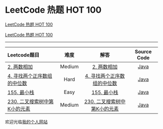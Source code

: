 # LeetCode 热题 HOT 100

[LeetCode 热题 HOT 100](https://leetcode-cn.com/problem-list/ex0k24j/)

[LeetCode 热题 HOT 100](http://www.longluo.me/blog/2021/08/15/Leetcode-Tencent-Interview-Problems/)

-------------------

|   Leetcode题目   |     难度     |          解答          |   Source Code   |
|    :-----        |    :----:    |         :----:         |      :----:     |
| [2. 两数相加](https://leetcode-cn.com/problems/add-two-numbers/) | Medium | [2. 两数相加](http://www.longluo.me/blog/2019/03/25/Leetcode-add-two-numbers/)  | [Java](./Problem2_addTwoNumbers.java) |
| [4. 寻找两个正序数组的中位数](https://leetcode-cn.com/problems/median-of-two-sorted-arrays/) | Hard | [4. 寻找两个正序数组的中位数](http://www.longluo.me/blog/2021/02/17/Leetcode-median-of-two-sorted-arrays/)  | [Java](./Problem4_findMedianSortedArrays.java) |
| [155. 最小栈](https://leetcode-cn.com/problems/min-stack/) | Easy | [155. 最小栈](http://www.longluo.me/blog/2021/02/23/Leetcode-min-stack/)  | [Java](./Problem155_minStack.java) |
| [230. 二叉搜索树中第K小的元素](https://leetcode-cn.com/problems/kth-smallest-element-in-a-bst/) | Medium | [230. 二叉搜索树中第K小的元素]()  | [Java](./Problem230_kthSmallestElementInABst.java) |


欢迎光临[我的个人网站](http://www.longluo.me)

